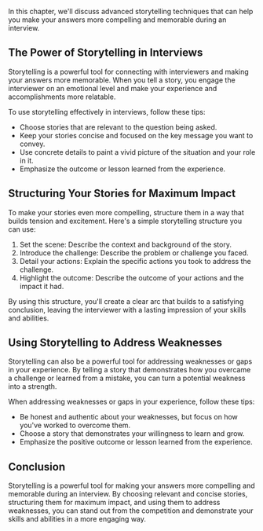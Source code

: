 
In this chapter, we'll discuss advanced storytelling techniques that can help you make your answers more compelling and memorable during an interview.

The Power of Storytelling in Interviews
---------------------------------------

Storytelling is a powerful tool for connecting with interviewers and making your answers more memorable. When you tell a story, you engage the interviewer on an emotional level and make your experience and accomplishments more relatable.

To use storytelling effectively in interviews, follow these tips:

* Choose stories that are relevant to the question being asked.
* Keep your stories concise and focused on the key message you want to convey.
* Use concrete details to paint a vivid picture of the situation and your role in it.
* Emphasize the outcome or lesson learned from the experience.

Structuring Your Stories for Maximum Impact
-------------------------------------------

To make your stories even more compelling, structure them in a way that builds tension and excitement. Here's a simple storytelling structure you can use:

1. Set the scene: Describe the context and background of the story.
2. Introduce the challenge: Describe the problem or challenge you faced.
3. Detail your actions: Explain the specific actions you took to address the challenge.
4. Highlight the outcome: Describe the outcome of your actions and the impact it had.

By using this structure, you'll create a clear arc that builds to a satisfying conclusion, leaving the interviewer with a lasting impression of your skills and abilities.

Using Storytelling to Address Weaknesses
----------------------------------------

Storytelling can also be a powerful tool for addressing weaknesses or gaps in your experience. By telling a story that demonstrates how you overcame a challenge or learned from a mistake, you can turn a potential weakness into a strength.

When addressing weaknesses or gaps in your experience, follow these tips:

* Be honest and authentic about your weaknesses, but focus on how you've worked to overcome them.
* Choose a story that demonstrates your willingness to learn and grow.
* Emphasize the positive outcome or lesson learned from the experience.

Conclusion
----------

Storytelling is a powerful tool for making your answers more compelling and memorable during an interview. By choosing relevant and concise stories, structuring them for maximum impact, and using them to address weaknesses, you can stand out from the competition and demonstrate your skills and abilities in a more engaging way.
